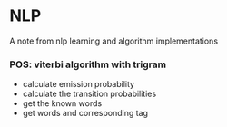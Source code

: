 # NLP

A note from nlp learning and algorithm implementations

### POS: viterbi algorithm with trigram 
- calculate emission probability 
- calculate the transition probabilities
- get the known words
- get words and corresponding tag
